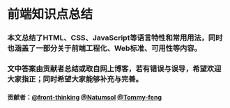 # 前端知识点总结

### 本文总结了HTML、CSS、JavaScript等语言特性和常用用法，同时也涵盖了一部分关于前端工程化、Web标准、可用性等内容。

### 文中答案由贡献者总结或取自网上博客，若有错误与误导，希望欢迎大家指正；同时希望大家能够补充与完善。

#### 贡献者：[@front-thinking](https://github.com/front-thinking) [@Natumsol](https://github.com/Natumsol) [@Tommy-feng](https://github.com/Tommy-feng)

